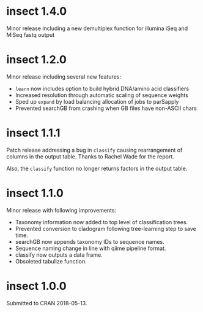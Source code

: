 # insect 1.4.0

Minor release including a new demultiplex function for illumina iSeq and MiSeq fastq output


# insect 1.2.0

Minor release including several new features:

* `learn` now includes option to build hybrid DNA/amino acid classifiers
* Increased resolution through automatic scaling of sequence weights
* Sped up `expand` by load balancing allocation of jobs to parSapply
* Prevented searchGB from crashing when GB files have non-ASCII chars


# insect 1.1.1

Patch release addressing a bug in `classify` causing rearrangement
of columns in the output table. Thanks to Rachel Wade for the report.

Also, the `classify` function no longer returns factors in the output 
table.


# insect 1.1.0

Minor release with following improvements: 

* Taxonomy information now added to top level of classification trees.
* Prevented conversion to cladogram following tree-learning step to save time.
* searchGB now appends taxonomy IDs to sequence names.
* Sequence naming change in line with qiime pipeline format.
* classify now outputs a data frame.
* Obsoleted tabulize function.

# insect 1.0.0

Submitted to CRAN 2018-05-13.

